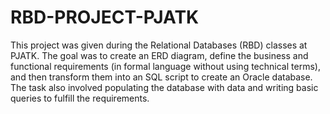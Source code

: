 # RBD-PROJECT-PJATK

This project was given during the Relational Databases (RBD) classes at PJATK. The goal was to create an ERD diagram, define the business and functional requirements (in formal language without using technical terms), and then transform them into an SQL script to create an Oracle database. The task also involved populating the database with data and writing basic queries to fulfill the requirements.




